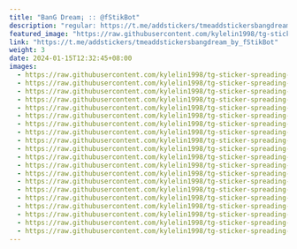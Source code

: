 ```yaml
---
title: "BanG Dream¡ :: @fStikBot"
description: "regular: https://t.me/addstickers/tmeaddstickersbangdream_by_fStikBot"
featured_image: "https://raw.githubusercontent.com/kylelin1998/tg-sticker-spreading-worldwide-images/main/img/2196fef8-4121-418e-9902-7da402836659.jpg"
link: "https://t.me/addstickers/tmeaddstickersbangdream_by_fStikBot"
weight: 3
date: 2024-01-15T12:32:45+08:00
images:
  - https://raw.githubusercontent.com/kylelin1998/tg-sticker-spreading-worldwide-images/main/img/2196fef8-4121-418e-9902-7da402836659.jpg
  - https://raw.githubusercontent.com/kylelin1998/tg-sticker-spreading-worldwide-images/main/img/3db17df4-cb3d-4df7-9154-d34a56e0479d.jpg
  - https://raw.githubusercontent.com/kylelin1998/tg-sticker-spreading-worldwide-images/main/img/f8563369-b2a4-48f8-9441-8731b2b7ee55.jpg
  - https://raw.githubusercontent.com/kylelin1998/tg-sticker-spreading-worldwide-images/main/img/2a71ee64-0446-4c51-9b3a-898f54ea9794.jpg
  - https://raw.githubusercontent.com/kylelin1998/tg-sticker-spreading-worldwide-images/main/img/3910a0fd-4aed-4938-9b26-87b00db039e7.jpg
  - https://raw.githubusercontent.com/kylelin1998/tg-sticker-spreading-worldwide-images/main/img/c3cfd5e1-4c52-4470-9eee-2b679530c1fb.jpg
  - https://raw.githubusercontent.com/kylelin1998/tg-sticker-spreading-worldwide-images/main/img/e751190f-7680-4a8a-a9ff-6a778850980c.jpg
  - https://raw.githubusercontent.com/kylelin1998/tg-sticker-spreading-worldwide-images/main/img/56fa9778-6e0e-4595-904f-b419e6cd80e0.jpg
  - https://raw.githubusercontent.com/kylelin1998/tg-sticker-spreading-worldwide-images/main/img/6a438814-c28c-429d-b4d4-ecbbc58a01b4.jpg
  - https://raw.githubusercontent.com/kylelin1998/tg-sticker-spreading-worldwide-images/main/img/140ac226-cae2-4f1f-93ef-2acbf8cfe4da.jpg
  - https://raw.githubusercontent.com/kylelin1998/tg-sticker-spreading-worldwide-images/main/img/a08dbea7-8a25-45cc-931f-0c925d76b37b.jpg
  - https://raw.githubusercontent.com/kylelin1998/tg-sticker-spreading-worldwide-images/main/img/2a44fbe5-6f77-4df1-9d0a-da1e4386c8c2.jpg
  - https://raw.githubusercontent.com/kylelin1998/tg-sticker-spreading-worldwide-images/main/img/503356ab-6a58-449b-8cc2-d58433b9c1c0.jpg
  - https://raw.githubusercontent.com/kylelin1998/tg-sticker-spreading-worldwide-images/main/img/22221f6b-0f8f-44cc-8fcc-b975cca44af0.jpg
  - https://raw.githubusercontent.com/kylelin1998/tg-sticker-spreading-worldwide-images/main/img/042f6cf3-acae-4627-ac80-a9b179f90d89.jpg
  - https://raw.githubusercontent.com/kylelin1998/tg-sticker-spreading-worldwide-images/main/img/196ed0c5-a03a-4d0a-a403-778d065eda1a.jpg
  - https://raw.githubusercontent.com/kylelin1998/tg-sticker-spreading-worldwide-images/main/img/be069b0e-4427-4a3f-b585-5f205631ce0b.jpg
  - https://raw.githubusercontent.com/kylelin1998/tg-sticker-spreading-worldwide-images/main/img/c5e59c43-eff6-48d5-aa19-2d95b986145b.jpg
  - https://raw.githubusercontent.com/kylelin1998/tg-sticker-spreading-worldwide-images/main/img/c0472e56-6f72-40fc-87fc-f8625cffab06.jpg
  - https://raw.githubusercontent.com/kylelin1998/tg-sticker-spreading-worldwide-images/main/img/88ca0d07-fa70-4d66-9a5e-b16f7a5eb932.jpg
---
```

